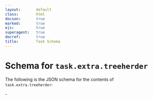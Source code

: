 ```yaml
---
layout:       default
class:        html
docson:       true
marked:       true
ejs:          true
superagent:   true
docref:       true
title:        Task Schema
---
```


# Schema for `task.extra.treeherder`

The following is the JSON schema for the contents of `task.extra.treeherder`:

-<div data-render-schema='https://schemas.taskcluster.net/taskcluster-treeherder/v1/task-treeherder-config.json'></div>
